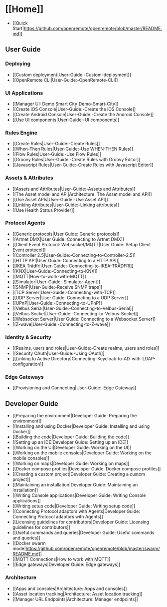 # [[Home]]

* [[Quick Start|https://github.com/openremote/openremote/blob/master/README.md]]

## User Guide

### Deploying

* [[Custom deployment|User-Guide:-Custom-deployment]]
* [[OpenRemote CLI|User-Guide:-OpenRemote-CLI]]

### UI Applications

* [[Manager UI: Demo Smart City|Demo-Smart-City]]
* [[Create iOS Console|User-Guide:-Create the iOS Console]]
* [[Create Android Console|User-Guide:-Create the Android Console]]
* [[Use UI components|User-Guide:-UI components]]

### Rules Engine

* [[Create Rules|User-Guide:-Create Rules]]
* [[When-Then Rules|User-Guide:-Use WHEN-THEN Rules]]
* [[Flow Rules|User-Guide:-Use Flow Rules]]
* [[Groovy Rules|User-Guide:-Create Rules with Groovy Editor]]
* [[Javascript Rules|User-Guide:-Create Rules with Javascript Editor]]

### Assets & Attributes

* [[Assets and Attributes|User-Guide:-Assets and Attributes]]
* [[The Asset model and API|Architecture: The Asset model and API]]
* [[Use Asset APIs|User-Guide:-Use Asset API]]
* [[Linking Attributes|User-Guide:-Linking attributes]]
* [[Use Health Status Provider]]

### Protocol Agents

* [[Generic protocols|User Guide: Generic protocols]]
* [[Artnet DMX|User Guide: Connecting to Artnet DMX]]
* [[Client Event Protocol: Websocket/MQTT|User Guide: Setup Client Event protocol]]
* [[Controller 2.5|User-Guide:-Connecting-to-Controller-2.5]]
* [[HTTP API|User Guide: Connecting to a HTTP API]]
* [[IKEA Trådfri|User-Guide:-Connecting-to-IKEA-TRÅDFRI]]
* [[KNX|User-Guide:-Connecting-to-KNX]]
* [[MQTT|How-to-work-with-MQTT]]
* [[Simulator|User-Guide:-Simulator-Agent]]
* [[SNMP|User-Guide:-Receive SNMP traps]]
* [[TCP Server|User-Guide:-Connecting-with-TCP]]
* [[UDP Server|User Guide: Connecting to a UDP Server]]
* [[UPnP|User-Guide:-Connecting-to-UPnP]]
* [[Velbus Serial|User-Guide:-Connecting-to-Velbus-Serial]]
* [[Velbus Socket|User-Guide:-Connecting-to-Velbus-Socket]]
* [[Websocket Server|User Guide: Connecting to a Websocket Server]]
* [[Z-wave|User-Guide:-Connecting-to-Z-wave]]

### Identity & Security

* [[Realms, users and roles|User-Guide:-Create realms, users and roles]]
* [[Security OAuth|User-Guide:-Using OAuth]]
* [[Linking to Active Directory|Connecting-Keycloak-to-AD-with-LDAP-configuration]]

### Edge Gateways

* [[Provisioning and Connecting|User-Guide:-Edge Gateway]]


## Developer Guide

* [[Preparing the environment|Developer Guide: Preparing the environment]]
* [[Installing and using Docker|Developer Guide: Installing and using Docker]]
* [[Building the code|Developer Guide: Building the code]]
* [[Setting up an IDE|Developer Guide: Setting up an IDE]]
* [[Working on the UI|Developer Guide: Working on the UI]]
* [[Working on the mobile consoles|Developer Guide: Working on the mobile consoles]]
* [[Working on maps|Developer Guide: Working on maps]]
* [[Docker compose profiles|Developer Guide: Docker compose profiles]]
* [[Creating a custom project|Developer Guide: Creating a custom project]]
* [[Maintaining an installation|Developer Guide: Maintaining an installation]]
* [[Writing Console applications|Developer Guide: Writing Console applications]]
* [[Writing setup code|Developer Guide: Writing setup code]]
* [[Connecting Protocol adaptors with Agents|Developer Guide: Connecting Protocol adaptors with Agents]]
* [[Licensing guidelines for contributors|Developer Guide: Licensing guidelines for contributors]]
* [[Useful commands and queries|Developer Guide: Useful commands and queries]]
* [[Docker swarm mode|https://github.com/openremote/openremote/blob/master/swarm/README.md]]
* [[MQTT Connections|How to work with MQTT]]
* [[Edge gateways|Developer Guide: Edge gateways]]

### Architecture

* [[Apps and consoles|Architecture: Apps and consoles]]
* [[Asset location tracking|Architecture: Asset location tracking]]
* [[Manager URL Endpoints|Architecture: Manager endpoints]]